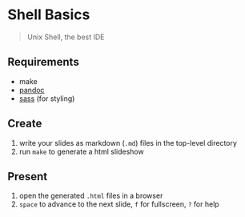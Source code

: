# Shell Basics
> Unix Shell, the best IDE

## Requirements

- make
- [pandoc](http://pandoc.org/)
- [sass](https://sass-lang.com/) (for styling)

## Create

1. write your slides as markdown (`.md`) files in the top-level directory
2. run `make` to generate a html slideshow

## Present

1. open the generated `.html` files in a browser
2. `space` to advance to the next slide, `f` for fullscreen, `?` for help

